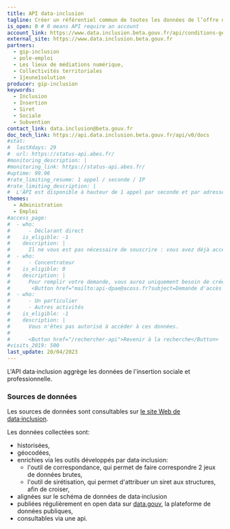 ```yaml
---
title: API data·inclusion
tagline: Créer un référentiel commun de toutes les données de l’offre d’insertion des territoires afin de permettre à tous les services recensant et mettant en visibilité leur offre d’être interopérables et de mutualiser les efforts de recensement et de mise à jour.
is_open: 0 # 0 means API require an account
account_link: https://www.data.inclusion.beta.gouv.fr/api/conditions-generales-dutilisation-de-lapi
external_site: https://www.data.inclusion.beta.gouv.fr
partners:
  - gip-inclusion
  - pole-emploi
  - Les lieux de médiations numérique,
  - Collectivités territoriales
  - 1jeune1solution
producer: gip-inclusion
keywords:
  - Inclusion
  - Insertion
  - Siret
  - Sociale
  - Subvention
contact_link: data.inclusion@beta.gouv.fr
doc_tech_link: https://api.data.inclusion.beta.gouv.fr/api/v0/docs
#stat:
#  lastXdays: 29
#  url: https://status-api.abes.fr/
#monitoring_description: |
#monitoring_link: https://status-api.abes.fr/
#uptime: 99.96
#rate_limiting_resume: 1 appel / seconde / IP
#rate_limiting_description: |
#  L'API est disponible à hauteur de 1 appel par seconde et par adresse IP.
themes:
  - Administration
  - Emploi
#access_page:
#  - who:
#      - Déclarant direct
#    is_eligible: -1
#    description: |
#      Il ne vous est pas nécessaire de souscrire : vous avez déjà accès à l’API en utilisant vos identifiants Urssaf il vous suffit ainsi de [consulter la documentation pour utiliser l’API](https://www.dpae-edi.urssaf.fr/5492-API-DPAE-Guide-Implementation.pdf)
#  - who:
#      - Concentrateur
#    is_eligible: 0
#    description: |
#      Pour remplir votre demande, vous aurez uniquement besoin de créer un compte api.gouv.
#       <Button href="mailto:api-dpae@acoss.fr?subject=Demande d'accès à l'API DPAE&body=Indiquez ici votre nom, prénom et le nom de votre organisation.">Remplir une demande</Button>
#  - who:
#      - Un particulier
#      - Autres activités
#    is_eligible: -1
#    description: |
#      Vous n'êtes pas autorisé à accéder à ces données.
#
#      <Button href="/rechercher-api">Revenir à la recherche</Button>
#visits_2019: 500
last_update: 20/04/2023
---
```


L'API data·inclusion aggrège les données de l'insertion sociale et professionnelle.

### Sources de données

Les sources de données sont consultables sur [le site Web de data·inclusion](https://www.data.inclusion.beta.gouv.fr/le-projet-data-inclusion/ils-partagent-deja-leurs-donnees).

Les données collectées sont:

- historisées,
- géocodées,
- enrichies via les outils développés par data·inclusion:
  - l'outil de correspondance, qui permet de faire correspondre 2 jeux de données brutes,
  - l'outil de sirétisation, qui permet d'attribuer un siret aux structures, afin de croiser,
- alignées sur le schéma de données de data·inclusion
- publiées régulièrement en open data sur [data.gouv](https://www.data.gouv.fr/fr/datasets/6233723c2c1e4a54af2f6b2d), la plateforme de données publiques,
- consultables via une api.

